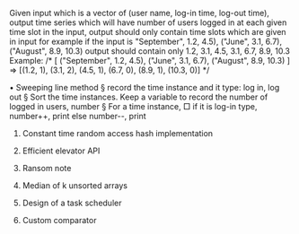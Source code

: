 Given input which is a vector of (user name, log-in time, log-out time),
output time series which will have number of users logged in at each given
time slot in the input, output should only contain time slots which are given
in input for example if the input is "September", 1.2, 4.5),
("June", 3.1, 6.7), ("August", 8.9, 10.3) output should contain only
1.2, 3.1, 4.5, 3.1, 6.7, 8.9, 10.3
Example: /* [ ("September", 1.2, 4.5), ("June", 3.1, 6.7), ("August", 8.9, 10.3) ] =>
[(1.2, 1), (3.1, 2), (4.5, 1), (6.7, 0), (8.9, 1), (10.3, 0)] */ 


• Sweeping line method
            § record the time instance and it type: log in, log out
            § Sort the time instances. Keep a variable to record the number of logged in users, number
            § For a time instance,
                □ if it is log-in type, number++, print
else number--, print


1. Constant time random access hash implementation

2. Efficient elevator API

3. Ransom note

4. Median of k unsorted arrays

5. Design of a task scheduler

6. Custom comparator  
